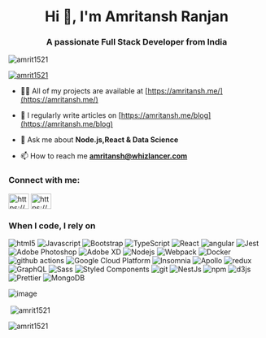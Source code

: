 <h1 align="center">Hi 👋, I'm Amritansh Ranjan</h1>
<h3 align="center">A passionate Full Stack Developer from India</h3>

<p align="left"> <img src="https://komarev.com/ghpvc/?username=amrit1521&label=Profile%20views&color=0e75b6&style=flat" alt="amrit1521" /> </p>

<p align="left"> <a href="https://github.com/ryo-ma/github-profile-trophy"><img src="https://github-profile-trophy.vercel.app/?username=amrit1521" alt="amrit1521" /></a> </p>

- 👨‍💻 All of my projects are available at [https://amritansh.me/](https://amritansh.me/)

- 📝 I regularly write articles on [https://amritansh.me/blog](https://amritansh.me/blog)

- 💬 Ask me about **Node.js,React & Data Science**

- 📫 How to reach me **amritansh@whizlancer.com**

<h3 align="left">Connect with me:</h3>
<p align="left">
<a href="https://linkedin.com/in/https://www.linkedin.com/in/amritansh-ranjan/" target="blank"><img align="center" src="https://raw.githubusercontent.com/rahuldkjain/github-profile-readme-generator/master/src/images/icons/Social/linked-in-alt.svg" alt="https://www.linkedin.com/in/amritansh-ranjan/" height="30" width="40" /></a>
<a href="https://fb.com/https://www.facebook.com/amrit0021" target="blank"><img align="center" src="https://raw.githubusercontent.com/rahuldkjain/github-profile-readme-generator/master/src/images/icons/Social/facebook.svg" alt="https://www.facebook.com/amrit0021" height="30" width="40" /></a>
</p>

<h3>When I code, I rely on</h3>
<p>
  <img alt="html5" src="https://img.shields.io/badge/-HTML5-E34F26?style=flat-square&logo=html5&logoColor=white" />
  <img alt="Javascript" src="https://img.shields.io/badge/-javascript-f7df1c?style=flat-square&logo=javascript&logoColor=black" />
  <img alt="Bootstrap" src="https://img.shields.io/badge/-bootstrap-7953b3?style=flat-square&logo=javascript&logoColor=white" />
  <img alt="TypeScript" src="https://img.shields.io/badge/-TypeScript-007ACC?style=flat-square&logo=typescript&logoColor=white" />
  <img alt="React" src="https://img.shields.io/badge/-React-45b8d8?style=flat-square&logo=react&logoColor=white" />
  <img alt="angular" src="https://img.shields.io/badge/-Angular-DD0031?style=flat-square&logo=angular&logoColor=white" />
  <img alt="Jest" src="https://img.shields.io/badge/-jest-be3d19?style=flat-square&logo=jest&logoColor=white" />
  <img alt="Adobe Photoshop" src="https://img.shields.io/badge/-adobe%20photoshop-30a8ff?style=flat-square&logo=adobe%20photoshop&logoColor=white" />
  <img alt="Adobe XD" src="https://img.shields.io/badge/-Adobe%20XD-ff62f6?style=flat-square&logo=Adobe%20XD&logoColor=white" />
  <img alt="Nodejs" src="https://img.shields.io/badge/-Nodejs-43853d?style=flat-square&logo=Node.js&logoColor=white" />
  <img alt="Webpack" src="https://img.shields.io/badge/-Webpack-8DD6F9?style=flat-square&logo=webpack&logoColor=white" />
  <img alt="Docker" src="https://img.shields.io/badge/-Docker-46a2f1?style=flat-square&logo=docker&logoColor=white" />
  <img alt="github actions" src="https://img.shields.io/badge/-Github_Actions-2088FF?style=flat-square&logo=github-actions&logoColor=white" />
  <img alt="Google Cloud Platform" src="https://img.shields.io/badge/-Google_Cloud_Platform-1a73e8?style=flat-square&logo=google-cloud&logoColor=white" />
  <img alt="Insomnia" src="https://img.shields.io/badge/-Insomnia-5849BE?style=flat-square&logo=insomnia&logoColor=white" />
  <img alt="Apollo" src="https://img.shields.io/badge/-Apollo%20GraphQL-311C87?style=flat-square&logo=apollo-graphql&logoColor=white" />
  <img alt="redux" src="https://img.shields.io/badge/-Redux-764ABC?style=flat-square&logo=redux&logoColor=white" />
  <img alt="GraphQL" src="https://img.shields.io/badge/-GraphQL-E10098?style=flat-square&logo=graphql&logoColor=white" />
  <img alt="Sass" src="https://img.shields.io/badge/-Sass-CC6699?style=flat-square&logo=sass&logoColor=white" />
  <img alt="Styled Components" src="https://img.shields.io/badge/-Styled_Components-db7092?style=flat-square&logo=styled-components&logoColor=white" />
  <img alt="git" src="https://img.shields.io/badge/-Git-F05032?style=flat-square&logo=git&logoColor=white" />
  <img alt="NestJs" src="https://img.shields.io/badge/-NestJs-ea2845?style=flat-square&logo=nestjs&logoColor=white" />
  <img alt="npm" src="https://img.shields.io/badge/-NPM-CB3837?style=flat-square&logo=npm&logoColor=white" />
  <img alt="d3js" src="https://img.shields.io/badge/-D3.js-F9A03C?style=flat-square&logo=d3.js&logoColor=white" />
  <img alt="Prettier" src="https://img.shields.io/badge/-Prettier-F7B93E?style=flat-square&logo=prettier&logoColor=white" />
  <img alt="MongoDB" src="https://img.shields.io/badge/-MongoDB-13aa52?style=flat-square&logo=mongodb&logoColor=white" />
</p>

![image](https://github-readme-stats.vercel.app/api/top-langs/?username=XynoxTheDev&layout=compact&langs_count=8&hide_border=true&title_color=000000&icon_color=000000&text_color=000000&bg_color=ffffff)

<p>&nbsp;<img align="center" src="https://github-readme-stats.vercel.app/api?username=amrit1521&show_icons=true&locale=en" alt="amrit1521" /></p>

<p><img align="center" src="https://github-readme-streak-stats.herokuapp.com/?user=amrit1521&" alt="amrit1521" /></p>
